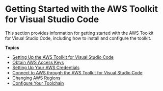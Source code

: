# Getting Started with the AWS Toolkit for Visual Studio Code<a name="getting-started"></a>

This section provides information for getting started with the AWS Toolkit for Visual Studio Code, including how to install and configure the toolkit\.

**Topics**
+ [Setting Up the AWS Toolkit for Visual Studio Code](setup-toolkit.md)
+ [Obtain AWS Access Keys](obtain-credentials.md)
+ [Setting Up Your AWS Credentials](setup-credentials.md)
+ [Connect to AWS through the AWS Toolkit for Visual Studio Code](connect.md)
+ [Changing AWS Regions](setup-region.md)
+ [Configure Your Toolchain](setup-toolchain.md)